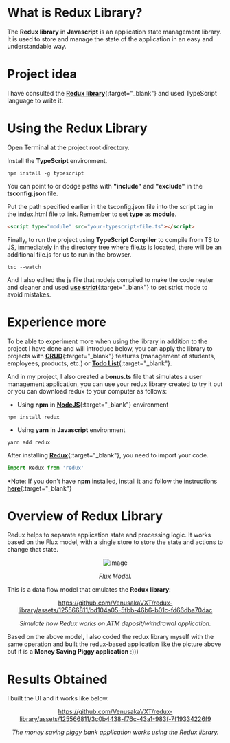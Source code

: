 # What is Redux Library?
The **Redux library** in **Javascript** is an application state management library. It is used to store and manage the state of the application in an easy and understandable way.

# Project idea
I have consulted the [**Redux library**](https://github.com/reduxjs/redux){:target="_blank"} and used TypeScript language to write it.

# Using the Redux Library
Open Terminal at the project root directory.

Install the **TypeScript** environment.

``` 
npm install -g typescript
```

You can point to or dodge paths with **"include"** and **"exclude"** in the **tsconfig.json** file.

Put the path specified earlier in the tsconfig.json file into the script tag in the index.html file to link. Remember to set **type** as **module**.

```html
<script type="module" src="your-typescript-file.ts"></script>
```

Finally, to run the project using **TypeScript Compiler** to compile from TS to JS, immediately in the directory tree where file.ts is located, there will be an additional file.js for us to run in the browser.

```
tsc --watch
```

And I also edited the js file that nodejs compiled to make the code neater and cleaner and used [**use strict**](https://developer.mozilla.org/en-US/docs/Web/JavaScript/Reference/Strict_mode){:target="_blank"} to set strict mode to avoid mistakes.

# Experience more
To be able to experiment more when using the library in addition to the project I have done and will introduce below, you can apply the library to projects with [**CRUD**](https://github.com/VenusakaVXT/marriage-manager-console-version){:target="_blank"} features (management of students, employees, products, etc.) or [**Todo List**](https://github.com/VenusakaVXT/template-library/tree/master/template_HTML_CSS_and_Javascript/template_HTML_CSS_JS_21){:target="_blank"}.

And in my project, I also created a **bonus.ts** file that simulates a user management application, you can use your redux library created to try it out or you can download redux to your computer as follows:

- Using **npm** in [**NodeJS**](https://github.com/nodejs){:target="_blank"} environment
```
npm install redux
```

- Using **yarn** in **Javascript** environment
```
yarn add redux
```

After installing [**Redux**](https://www.npmjs.com/package/redux){:target="_blank"}, you need to import your code.
```javascript
import Redux from 'redux'
```

*Note: If you don't have **npm** installed, install it and follow the instructions [**here**](https://radixweb.com/blog/installing-npm-and-nodejs-on-windows-and-mac){:target="_blank"}

# Overview of Redux Library
Redux helps to separate application state and processing logic. It works based on the Flux model, with a single store to store the state and actions to change that state.

<div align="center">

![image](https://github.com/VenusakaVXT/redux-library/assets/125566811/c6750124-fc6c-4aef-aab1-c7a1270efe4a)

*Flux Model.*
</div>

This is a data flow model that emulates the **Redux library**:

<div align="center">

https://github.com/VenusakaVXT/redux-library/assets/125566811/bd104a05-5fbb-46b6-b01c-fd66dba70dac

*Simulate how Redux works on ATM deposit/withdrawal application.*
</div>

Based on the above model, I also coded the redux library myself with the same operation and built the redux-based application like the picture above but it is a **Money Saving Piggy application** :)))

# Results Obtained
I built the UI and it works like below.

<div align="center">

https://github.com/VenusakaVXT/redux-library/assets/125566811/3c0b4438-f76c-43a1-983f-7f19334226f9

*The money saving piggy bank application works using the Redux library.*
</div>

